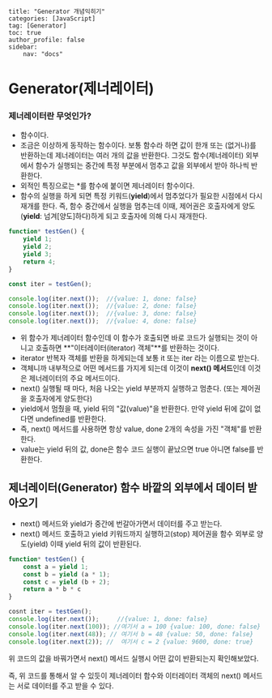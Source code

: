 ```layout: single
title: "Generator 개념익히기"
categories: [JavaScript]
tag: [Generator]
toc: true
author_profile: false
sidebar:
    nav: "docs"
```

# Generator(제너레이터)



### 제너레이터란 무엇인가?

- 함수이다.
- 조금은 이상하게 동작하는 함수이다. 보통 함수라 하면 값이 한개 또는 (없거나)를 반환하는데 제너레이터는 여러 개의 값을 반환한다. 그것도 함수(제너레이터) 외부에서 함수가 실행되는 중간에 특정 부분에서 멈추고 값을 외부에서 받아 하나씩 반환한다.
- 외적인 특징으로는 *를 함수에 붙이면 제너레이터 함수이다. 
- 함수의 실행을 하게 되면 특정 키워드(**yield**)에서 멈추었다가 필요한 시점에서 다시 재개를 한다. 즉, 함수 중간에서 실행을 멈추는데 이때, 제어권은 호출자에게 양도(**yield**: 넘겨[양도]하다)하게 되고 호출자에 의해 다시 재개한다. 



```js
function* testGen() {
    yield 1;
    yield 2;
    yield 3;
    return 4;
}

const iter = testGen();

console.log(iter.next());  //{value: 1, done: false}
console.log(iter.next());  //{value: 2, done: false}
console.log(iter.next());  //{value: 3, done: false}
console.log(iter.next());  //{value: 4, done: false}
```

- 위 함수가 제너레이터 함수인데 이 함수가 호출되면 바로 코드가 실행되는 것이 아니고 호출하면 **"이터레이터(iterator) 객체"**를 반환하는 것이다.
- iterator 반복자 객체를 반환을 하게되는데 보통 it 또는 iter 라는 이름으로 받는다.
- 객체니까 내부적으로 어떤 메서드를 가지게 되는데 이것이 **next() 메서드**인데 이것은 제너레이터의 주요 메서드이다. 
- next() 실행될 때 마다, 처음 나오는 yield 부분까지 실행하고 멈춘다. (또는 제어권을 호출자에게 양도한다)
- yield에서 멈췄을 때, yield 뒤의 "값(value)"을 반환한다. 만약 yield 뒤에 값이 없다면 undefined를 반환한다.
- 즉, next() 메서드를 사용하면 항상 value, done 2개의 속성을 가진 "객체"를 반환한다.
- value는 yield 뒤의 값, done은 함수 코드 실행이 끝났으면 true 아니면 false를 반환한다.



## 제너레이터(Generator) 함수 바깥의 외부에서 데이터 받아오기

- next() 메서드와 yield가 중간에 번갈아가면서 데이터를 주고 받는다.
- next() 메서드 호출하고 yield 키워드까지 실행하고(stop) 제어권을 함수 외부로 양도(yield) 이때 yield 뒤의 값이 반환된다.



```js
function* testGen() {
    const a = yield 1;
    const b = yield (a * 1);
    const c = yield (b + 2);
    return a * b * c
}

cosnt iter = testGen();
console.log(iter.next());     //{value: 1, done: false}
console.log(iter.next(100)); //여기서 a = 100 {value: 100, done: false} 
console.log(iter.next(48)); // 여기서 b = 48 {value: 50, done: false} 
console.log(iter.next(2)); //  여기서 c = 2 {value: 9600, done: true} 
```

위 코드의 값을 바꿔가면서 next() 메서드 실행시 어떤 값이 반환되는지 확인해보았다.

즉, 위 코드를 통해서 알 수 있듯이 제너레이터 함수와 이터레이터 객체의 next() 메서드는 서로 데이터를 주고 받을 수 있다.

